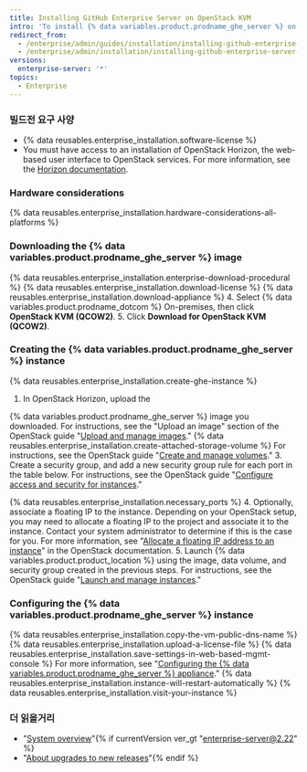 ```yaml
---
title: Installing GitHub Enterprise Server on OpenStack KVM
intro: 'To install {% data variables.product.prodname_ghe_server %} on OpenStack KVM, you must have OpenStack access and download the {% data variables.product.prodname_ghe_server %} QCOW2 image.'
redirect_from:
  - /enterprise/admin/guides/installation/installing-github-enterprise-on-openstack-kvm/
  - /enterprise/admin/installation/installing-github-enterprise-server-on-openstack-kvm
versions:
  enterprise-server: '*'
topics:
  - Enterprise
---
```


### 빌드전 요구 사양

- {% data reusables.enterprise_installation.software-license %}
- You must have access to an installation of OpenStack Horizon, the web-based user interface to OpenStack services. For more information, see the [Horizon documentation](https://docs.openstack.org/horizon/latest/).

### Hardware considerations

{% data reusables.enterprise_installation.hardware-considerations-all-platforms %}

### Downloading the {% data variables.product.prodname_ghe_server %} image

{% data reusables.enterprise_installation.enterprise-download-procedural %}
{% data reusables.enterprise_installation.download-license %}
{% data reusables.enterprise_installation.download-appliance %}
4. Select {% data variables.product.prodname_dotcom %} On-premises, then click **OpenStack KVM (QCOW2)**.
5. Click **Download for OpenStack KVM (QCOW2)**.

### Creating the {% data variables.product.prodname_ghe_server %} instance

{% data reusables.enterprise_installation.create-ghe-instance %}

1. In OpenStack Horizon, upload the

{% data variables.product.prodname_ghe_server %} image you downloaded. For instructions, see the "Upload an image" section of the OpenStack guide "[Upload and manage images](https://docs.openstack.org/horizon/latest/user/manage-images.html)."
{% data reusables.enterprise_installation.create-attached-storage-volume %} For instructions, see the OpenStack guide "[Create and manage volumes](https://docs.openstack.org/horizon/latest/user/manage-volumes.html)."
3. Create a security group, and add a new security group rule for each port in the table below. For instructions, see the OpenStack guide "[Configure access and security for instances](https://docs.openstack.org/horizon/latest/user/configure-access-and-security-for-instances.html)."

  {% data reusables.enterprise_installation.necessary_ports %}
4. Optionally, associate a floating IP to the instance. Depending on your OpenStack setup, you may need to allocate a floating IP to the project and associate it to the instance. Contact your system administrator to determine if this is the case for you. For more information, see "[Allocate a floating IP address to an instance](https://docs.openstack.org/horizon/latest/user/configure-access-and-security-for-instances.html#allocate-a-floating-ip-address-to-an-instance)" in the OpenStack documentation.
5. Launch {% data variables.product.product_location %} using the image, data volume, and security group created in the previous steps. For instructions, see the OpenStack guide "[Launch and manage instances](https://docs.openstack.org/horizon/latest/user/launch-instances.html)."

### Configuring the {% data variables.product.prodname_ghe_server %} instance

{% data reusables.enterprise_installation.copy-the-vm-public-dns-name %}
{% data reusables.enterprise_installation.upload-a-license-file %}
{% data reusables.enterprise_installation.save-settings-in-web-based-mgmt-console %} For more information, see "[Configuring the {% data variables.product.prodname_ghe_server %} appliance](/enterprise/admin/guides/installation/configuring-the-github-enterprise-server-appliance)."
{% data reusables.enterprise_installation.instance-will-restart-automatically %}
{% data reusables.enterprise_installation.visit-your-instance %}

### 더 읽을거리

- "[System overview](/enterprise/admin/guides/installation/system-overview)"{% if currentVersion ver_gt "enterprise-server@2.22" %}
- "[About upgrades to new releases](/admin/overview/about-upgrades-to-new-releases)"{% endif %}
